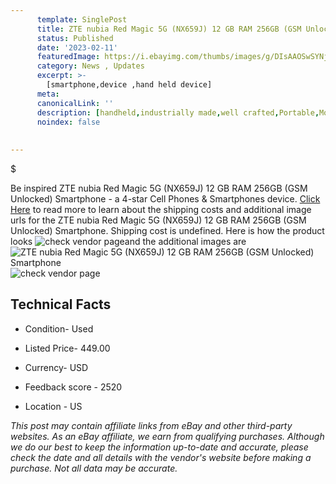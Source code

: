 ```yaml
---
      template: SinglePost
      title: ZTE nubia Red Magic 5G (NX659J) 12 GB RAM 256GB (GSM Unlocked) Smartphone
      status: Published
      date: '2023-02-11'
      featuredImage: https://i.ebayimg.com/thumbs/images/g/DIsAAOSwSYNj4aXD/s-l225.jpg
      category: News , Updates
      excerpt: >-
        [smartphone,device ,hand held device]
      meta:
      canonicalLink: ''
      description: [handheld,industrially made,well crafted,Portable,Mobile,Compact,Convenient,Lightweight,Maneuverable,Man-portable,Miniature,Carriable,Hand-held,Light,Holdable,Transportable,Mobile device,Pocket-sized,On-the-go,Wireless,Cordless,Compact size,Convenient size, smartphone,device ,hand held device]
      noindex: false
      
        
---
```

$

Be inspired ZTE nubia Red Magic 5G (NX659J) 12 GB RAM 256GB (GSM Unlocked) Smartphone - a 4-star Cell Phones & Smartphones device. [Click Here](https://www.ebay.com/itm/144933608797?hash=item21beb75d5d%3Ag%3ADIsAAOSwSYNj4aXD&mkevt=1&mkcid=1&mkrid=711-53200-19255-0&campid=%253CePNCampaignId%253E&customid=%253CreferenceId%253E&toolid=10049) to read more to learn about the shipping costs and additional image urls for the ZTE nubia Red Magic 5G (NX659J) 12 GB RAM 256GB (GSM Unlocked) Smartphone. Shipping cost is undefined. Here is how the product looks ![check vendor page](https://i.ebayimg.com/thumbs/images/g/DIsAAOSwSYNj4aXD/s-l225.jpg)and the additional images are![ZTE nubia Red Magic 5G (NX659J) 12 GB RAM 256GB (GSM Unlocked) Smartphone](https://i.ebayimg.com/images/g/DIsAAOSwSYNj4aXD/s-l1200.jpg)![check vendor page](https://origin-galleryplus.ebayimg.com/ws/web/144933608797_2_0_1/225x225.jpg,https://origin-galleryplus.ebayimg.com/ws/web/144933608797_3_0_1/225x225.jpg,https://origin-galleryplus.ebayimg.com/ws/web/144933608797_4_0_1/225x225.jpg)



 ## Technical Facts 



     
      

 - Condition- Used 


      

 - Listed Price- 449.00 


      

 - Currency- USD 


      

 - Feedback score - 2520 


      

 - Location - US 


      
      

 *_This post may contain affiliate links from eBay and other third-party websites. As an eBay affiliate, we earn from qualifying purchases. Although we do our best to keep the information up-to-date and accurate, please check the date and all details with the vendor's website before making a purchase. Not all data may be accurate._*







